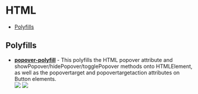 # HTML

- [Polyfills](#polyfills)

## Polyfills

- **[popover-polyfill](https://github.com/oddbird/popover-polyfill)** - This polyfills the HTML popover attribute and showPopover/hidePopover/togglePopover methods onto HTMLElement, as well as the popovertarget and popovertargetaction attributes on Button elements.  
  ![](https://img.shields.io/github/stars/oddbird/popover-polyfill?style=social&label=Star)
  ![](https://img.shields.io/github/last-commit/oddbird/popover-polyfill?style=social&label=Update)
